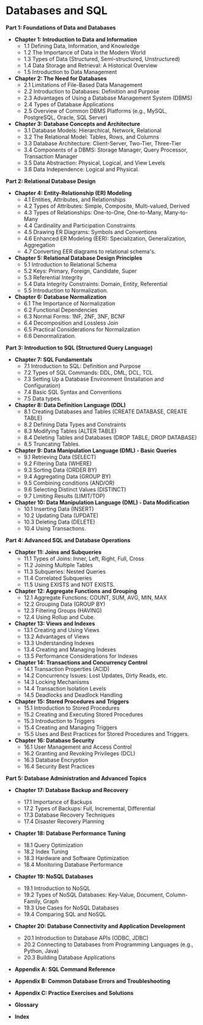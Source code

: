 # Databases and SQL

**Part 1: Foundations of Data and Databases**

* **Chapter 1: Introduction to Data and Information**
    * 1.1 Defining Data, Information, and Knowledge
    * 1.2 The Importance of Data in the Modern World
    * 1.3 Types of Data (Structured, Semi-structured, Unstructured)
    * 1.4 Data Storage and Retrieval: A Historical Overview
    * 1.5 Introduction to Data Management
* **Chapter 2: The Need for Databases**
    * 2.1 Limitations of File-Based Data Management
    * 2.2 Introduction to Databases: Definition and Purpose
    * 2.3 Advantages of Using a Database Management System (DBMS)
    * 2.4 Types of Database Applications
    * 2.5 Overview of Common DBMS Platforms (e.g., MySQL, PostgreSQL, Oracle, SQL Server)
* **Chapter 3: Database Concepts and Architecture**
    * 3.1 Database Models: Hierarchical, Network, Relational
    * 3.2 The Relational Model: Tables, Rows, and Columns
    * 3.3 Database Architecture: Client-Server, Two-Tier, Three-Tier
    * 3.4 Components of a DBMS: Storage Manager, Query Processor, Transaction Manager
    * 3.5 Data Abstraction: Physical, Logical, and View Levels
    * 3.6 Data Independence: Logical and Physical.

**Part 2: Relational Database Design**

* **Chapter 4: Entity-Relationship (ER) Modeling**
    * 4.1 Entities, Attributes, and Relationships
    * 4.2 Types of Attributes: Simple, Composite, Multi-valued, Derived
    * 4.3 Types of Relationships: One-to-One, One-to-Many, Many-to-Many
    * 4.4 Cardinality and Participation Constraints
    * 4.5 Drawing ER Diagrams: Symbols and Conventions
    * 4.6 Enhanced ER Modeling (EER): Specialization, Generalization, Aggregation
    * 4.7 Converting EER diagrams to relational schema's.
* **Chapter 5: Relational Database Design Principles**
    * 5.1 Introduction to Relational Schema
    * 5.2 Keys: Primary, Foreign, Candidate, Super
    * 5.3 Referential Integrity
    * 5.4 Data Integrity Constraints: Domain, Entity, Referential
    * 5.5 Introduction to Normalization.
* **Chapter 6: Database Normalization**
    * 6.1 The Importance of Normalization
    * 6.2 Functional Dependencies
    * 6.3 Normal Forms: 1NF, 2NF, 3NF, BCNF
    * 6.4 Decomposition and Lossless Join
    * 6.5 Practical Considerations for Normalization
    * 6.6 Denormalization.

**Part 3: Introduction to SQL (Structured Query Language)**

* **Chapter 7: SQL Fundamentals**
    * 7.1 Introduction to SQL: Definition and Purpose
    * 7.2 Types of SQL Commands: DDL, DML, DCL, TCL
    * 7.3 Setting Up a Database Environment (Installation and Configuration)
    * 7.4 Basic SQL Syntax and Conventions
    * 7.5 Data types.
* **Chapter 8: Data Definition Language (DDL)**
    * 8.1 Creating Databases and Tables (CREATE DATABASE, CREATE TABLE)
    * 8.2 Defining Data Types and Constraints
    * 8.3 Modifying Tables (ALTER TABLE)
    * 8.4 Deleting Tables and Databases (DROP TABLE, DROP DATABASE)
    * 8.5 Truncating Tables.
* **Chapter 9: Data Manipulation Language (DML) - Basic Queries**
    * 9.1 Retrieving Data (SELECT)
    * 9.2 Filtering Data (WHERE)
    * 9.3 Sorting Data (ORDER BY)
    * 9.4 Aggregating Data (GROUP BY)
    * 9.5 Combining conditions (AND/OR)
    * 9.6 Selecting Distinct Values (DISTINCT)
    * 9.7 Limiting Results (LIMIT/TOP)
* **Chapter 10: Data Manipulation Language (DML) - Data Modification**
    * 10.1 Inserting Data (INSERT)
    * 10.2 Updating Data (UPDATE)
    * 10.3 Deleting Data (DELETE)
    * 10.4 Using Transactions.

**Part 4: Advanced SQL and Database Operations**

* **Chapter 11: Joins and Subqueries**
    * 11.1 Types of Joins: Inner, Left, Right, Full, Cross
    * 11.2 Joining Multiple Tables
    * 11.3 Subqueries: Nested Queries
    * 11.4 Correlated Subqueries
    * 11.5 Using EXISTS and NOT EXISTS.
* **Chapter 12: Aggregate Functions and Grouping**
    * 12.1 Aggregate Functions: COUNT, SUM, AVG, MIN, MAX
    * 12.2 Grouping Data (GROUP BY)
    * 12.3 Filtering Groups (HAVING)
    * 12.4 Using Rollup and Cube.
* **Chapter 13: Views and Indexes**
    * 13.1 Creating and Using Views
    * 13.2 Advantages of Views
    * 13.3 Understanding Indexes
    * 13.4 Creating and Managing Indexes
    * 13.5 Performance Considerations for Indexes
* **Chapter 14: Transactions and Concurrency Control**
    * 14.1 Transaction Properties (ACID)
    * 14.2 Concurrency Issues: Lost Updates, Dirty Reads, etc.
    * 14.3 Locking Mechanisms
    * 14.4 Transaction Isolation Levels
    * 14.5 Deadlocks and Deadlock Handling
* **Chapter 15: Stored Procedures and Triggers**
    * 15.1 Introduction to Stored Procedures
    * 15.2 Creating and Executing Stored Procedures
    * 15.3 Introduction to Triggers
    * 15.4 Creating and Managing Triggers
    * 15.5 Uses and Best Practices for Stored Procedures and Triggers.
* **Chapter 16: Database Security**
    * 16.1 User Management and Access Control
    * 16.2 Granting and Revoking Privileges (DCL)
    * 16.3 Database Encryption
    * 16.4 Security Best Practices

**Part 5: Database Administration and Advanced Topics**

* **Chapter 17: Database Backup and Recovery**
    * 17.1 Importance of Backups
    * 17.2 Types of Backups: Full, Incremental, Differential
    * 17.3 Database Recovery Techniques
    * 17.4 Disaster Recovery Planning
* **Chapter 18: Database Performance Tuning**
    * 18.1 Query Optimization
    * 18.2 Index Tuning
    * 18.3 Hardware and Software Optimization
    * 18.4 Monitoring Database Performance
* **Chapter 19: NoSQL Databases**
    * 19.1 Introduction to NoSQL
    * 19.2 Types of NoSQL Databases: Key-Value, Document, Column-Family, Graph
    * 19.3 Use Cases for NoSQL Databases
    * 19.4 Comparing SQL and NoSQL
* **Chapter 20: Database Connectivity and Application Development**
    * 20.1 Introduction to Database APIs (ODBC, JDBC)
    * 20.2 Connecting to Databases from Programming Languages (e.g., Python, Java)
    * 20.3 Building Database Applications
 
    
* **Appendix A: SQL Command Reference**
* **Appendix B: Common Database Errors and Troubleshooting**
* **Appendix C: Practice Exercises and Solutions**
* **Glossary**
* **Index**
